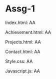 # Assg-1
Index.html:
AA

Achievement.html:
AA

Projects.html:
AA

Contact.html:
AA

Style.css:
AA

Javascript.js:
AA
